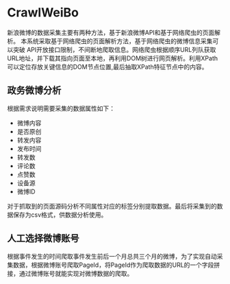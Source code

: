 # CrawlWeiBo
新浪微博的数据采集主要有两种方法，基于新浪微博API和基于网络爬虫的页面解析。
本系统采取基于网络爬虫的页面解析方法，基于网络爬虫的微博信息采集可以突破 API开放接口限制，不间断地爬取信息。网络爬虫根据顺序URL列队获取URL地址，并下载其指向页面至本地，再利用DOM树进行网页解析。利用XPath可以定位存放关键信息的DOM节点位置,最后抽取XPath特征节点中的内容。

## 政务微博分析
根据需求说明需要采集的数据属性如下：
* 微博内容
* 是否原创
* 转发内容
* 发布时间
* 转发数
* 评论数
* 点赞数
* 设备源
* 微博ID

对于抓取到的页面源码分析不同属性对应的标签分别提取数据。最后将采集到的数据保存为csv格式，供数据分析使用。

## 人工选择微博账号
根据事件发生的时间爬取事件发生前后一个月总共三个月的微博，为了实现自动采集数据，根据微博账号爬取PageId，将PageId作为爬取数据的URL的一个字段拼接，通过微博账号就能实现对微博数据的爬取。
